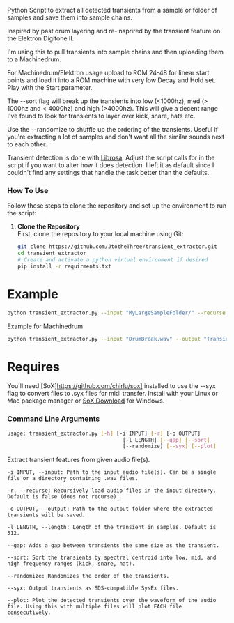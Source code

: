 Python Script to extract all detected transients from a sample or folder of samples and save them into sample chains.

Inspired by past drum layering and re-insprired by the transient feature on the Elektron Digitone II.

I'm using this to pull transients into sample chains and then uploading them to a Machinedrum.

For Machinedrum/Elektron usage upload to ROM 24-48 for linear start points and load it into a ROM machine with very low Decay and Hold set. Play with the Start parameter.

The --sort flag will break up the transients into low (<1000hz), med (> 1000hz and < 4000hz) and high (>4000hz). This will give a decent range I've found to look for transients to layer over kick, snare, hats etc.

Use the --randomize to shuffle up the ordering of the transients. Useful if you're extracting a lot of samples and don't want all the similar sounds next to each other.

Transient detection is done with [Librosa](https://github.com/librosa/librosa). Adjust the script calls for in the script if you want to alter how it does detection. I left it as default since I couldn't find any settings that handle the task better than the defaults.

### How To Use
Follow these steps to clone the repository and set up the environment to run the script:

1. **Clone the Repository**  
   First, clone the repository to your local machine using Git:

   ```bash
   git clone https://github.com/JtotheThree/transient_extractor.git
   cd transient_extractor
   # Create and activate a python virtual environment if desired
   pip install -r requirments.txt
   ```

# Example
```bash
python transient_extractor.py --input "MyLargeSampleFolder/" --recurse -output "Transients" -length 512 --sort --randomize --gap
```

Example for Machinedrum
```bash
python transient_extractor.py --input "DrumBreak.wav" --output "Transients" --length 256 --syx
```

# Requires
You'll need [SoX]https://github.com/chirlu/sox] installed to use the --syx flag to convert files to .syx files for midi transfer. 
Install with your Linux or Mac package manager or [SoX Download](https://sourceforge.net/projects/sox/) for Windows.

### Command Line Arguments

```bash
usage: transient_extractor.py [-h] [-i INPUT] [-r] [-o OUTPUT]
                                     [-l LENGTH] [--gap] [--sort]
                                     [--randomize] [--syx] [--plot]
```
Extract transient features from given audio file(s).

    -i INPUT, --input: Path to the input audio file(s). Can be a single file or a directory containing .wav files.

    -r, --recurse: Recursively load audio files in the input directory. Default is false (does not recurse).

    -o OUTPUT, --output: Path to the output folder where the extracted transients will be saved.

    -l LENGTH, --length: Length of the transient in samples. Default is 512.

    --gap: Adds a gap between transients the same size as the transient.

    --sort: Sort the transients by spectral centroid into low, mid, and high frequency ranges (kick, snare, hat).

    --randomize: Randomizes the order of the transients.

    --syx: Output transients as SDS-compatible SysEx files.

    --plot: Plot the detected transients over the waveform of the audio file. Using this with multiple files will plot EACH file consecutively.